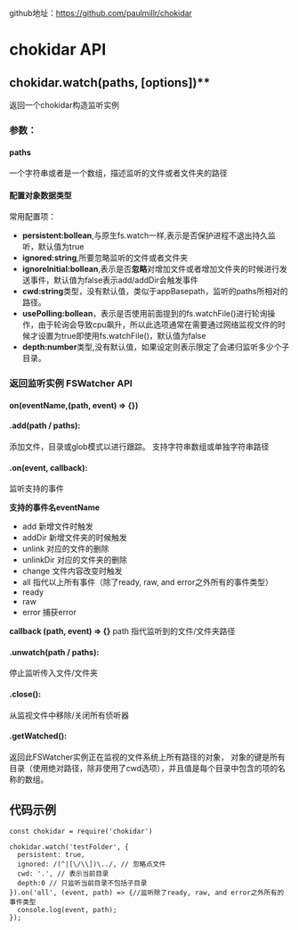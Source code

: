 github地址：https://github.com/paulmillr/chokidar

# chokidar API

## chokidar.watch(paths, [options])** 

返回一个chokidar构造监听实例

### 参数：
#### paths
一个字符串或者是一个数组，描述监听的文件或者文件夹的路径
#### 配置对象数据类型
常用配置项：
- **persistent:bollean**,与原生fs.watch一样,表示是否保护进程不退出持久监听，默认值为true
- **ignored:string**,所要忽略监听的文件或者文件夹
- **ignoreInitial:bollean**,表示是否**忽略**对增加文件或者增加文件夹的时候进行发送事件，默认值为false表示add/addDir会触发事件
- **cwd:string**类型，没有默认值，类似于appBasepath，监听的paths所相对的路径。
- **usePolling:bollean**，表示是否使用前面提到的fs.watchFile()进行轮询操作，由于轮询会导致cpu飙升，所以此选项通常在需要通过网络监视文件的时候才设置为true即使用fs.watchFile()，默认值为false
- **depth:number**类型,没有默认值，如果设定则表示限定了会递归监听多少个子目录。

### 返回监听实例 FSWatcher API
#### on(eventName,(path, event) => {})

#### .add(path / paths):

添加文件，目录或glob模式以进行跟踪。
支持字符串数组或单独字符串路径

#### .on(event, callback): 
监听支持的事件

**支持的事件名eventName**
- add	新增文件时触发
- addDir	新增文件夹的时候触发
- unlink	对应的文件的删除
- unlinkDir	对应的文件夹的删除
- change	文件内容改变时触发
- all 指代以上所有事件（除了ready, raw, and error之外所有的事件类型）
- ready
- raw
- error 捕获error

**callback (path, event) => {}**
path 指代监听到的文件/文件夹路径

#### .unwatch(path / paths): 

停止监听传入文件/文件夹

#### .close():

从监视文件中移除/关闭所有侦听器

#### .getWatched(): 

返回此FSWatcher实例正在监视的文件系统上所有路径的对象，
对象的键是所有目录（使用绝对路径，除非使用了cwd选项），并且值是每个目录中包含的项的名称的数组。



## 代码示例


```
const chokidar = require('chokidar')

chokidar.watch('testFolder', {
  persistent: true,
  ignored: /(^|[\/\\])\../, // 忽略点文件
  cwd: '.', // 表示当前目录
  depth:0 // 只监听当前目录不包括子目录
}).on('all', (event, path) => {//监听除了ready, raw, and error之外所有的事件类型
  console.log(event, path);
});

```
